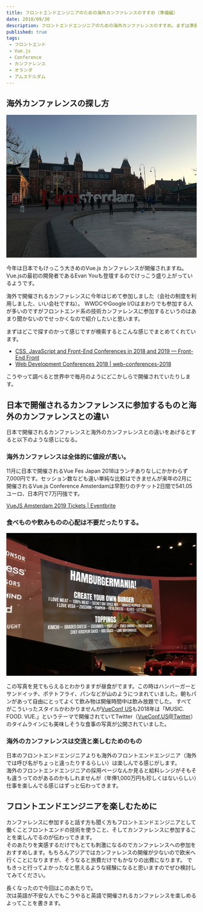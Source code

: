 ```yaml
---
title: フロントエンドエンジニアのための海外カンファレンスのすすめ（準備編）
date: 2018/09/30
description: フロントエンドエンジニアのための海外カンファレンスのすすめ。まずは準備段階で何をしないといけないのか。
published: true
tags: 
 - フロントエンド
 - Vue.js 
 - Conference
 - カンファレンス
 - オランダ
 - アムステルダム
---
```


## 海外カンファレンスの探し方

![I amsterdam](/images/photos/IMG_20180214_083825.jpg "I amsterdam")

今年は日本でもけっこう大きめのVue.js カンファレンスが開催されますね。  
Vue.jsの最初の開発者であるEvan Youも登壇するのでけっこう盛り上がっているようです。

海外で開催されるカンファレンスに今年はじめて参加しました（会社の制度を利用しました、いい会社ですね）。
WWDCやGoogle I/Oはまわりでも参加する人が多いのですがフロントエンド系の技術カンファレンスに参加するというのはあまり聞かないのでせっかくなので紹介したいと思います。

まずはどこで探すのかって感じですが検索するとこんな感じでまとめてくれています。

* [CSS, JavaScript and Front-End Conferences in 2018 and 2019 — Front-End Front](https://frontendfront.com/conferences/)
* [Web Development Conferences 2018 | web-conferences-2018](https://asciidisco.github.io/web-conferences-2018/)

こうやって調べると世界中で毎月のようにどこかしらで開催されていたりします。

<!-- more -->

## 日本で開催されるカンファレンスに参加するものと海外のカンファレンスとの違い

日本で開催されるカンファレンスと海外のカンファレンスとの違いをあげるとすると以下のような感じになる。

### 海外カンファレンスは全体的に値段が高い。

11月に日本で開催されるVue Fes Japan 2018はランチありなしにかかわらず7,000円です。セッション数なども違い単純な比較はできませんが来年の2月に開催されるVue.js Conference Amsterdamは早割りのチケット2日間で541.05ユーロ、日本円で7万円強です。 

[VueJS Amsterdam 2019 Tickets | Eventbrite](https://www.eventbrite.co.uk/e/vuejs-amsterdam-2019-tickets-45193495963#tickets)

### 食べものや飲みものの心配は不要だったりする。

![HAMBURGERMANIA!](/images/photos/IMG_1235.JPG　 "HAMBURGERMANIA!")

この写真を見てもらえるとわかりますが昼食がでます。この時はハンバーガーとサンドイッチ、ポテトフライ、パンなどが山のようにつまれていました。朝もパンがあって自由にとってよくて飲み物は開催時間中は飲み放題でした。
すべてがこういったスタイルかわかりませんが[VueConf US](http://us.vuejs.org/)も2018年は「MUSIC. FOOD. VUE.」というテーマで開催されていてTwitter（[VueConf.US@Twitter](https://twitter.com/vueconfus)）のタイムラインにも美味しそうな食事の写真が公開されていました。

### 海外のカンファレンスは交流と楽しむためのもの

日本のフロントエンドエンジニアよりも海外のフロントエンドエンジニア（海外では呼び名がちょっと違ったりするらしい）は楽しんでる感じがします。  
海外のフロントエンドエンジニアの採用ページなんか見ると給料レンジがそもそも違うってのがあるのかもしれませんが（年俸1,000万円も珍しくはないらしい）仕事を楽しんでる感じはずっと伝わってきます。

## フロントエンドエンジニアを楽しむために

カンファレンスに参加すると話す方も聞く方もフロントエンドエンジニアとして働くことフロントエンドの技術を使うこと、そしてカンファレンスに参加することを楽しんでるのが伝わってきます。  
そのあたりを実感するだけでもとても刺激になるのでカンファレンスへの参加をおすすめします。もちろんアジアではカンファレンスの開催が少ないので欧米へ行くことになりますが、そうなると旅費だけでもかなりの出費になります。
でもきっと行ってよかったなと思えるような経験になると思いますのでぜひ検討してみてください。

長くなったので今回はこのあたりで。  
次は英語が不安な人でもこうやると英語で開催されるカンファレンスを楽しめるよってことを書きます。